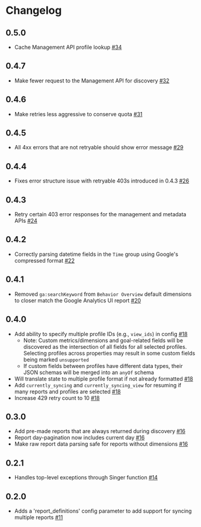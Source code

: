 # Changelog

## 0.5.0
  * Cache Management API profile lookup [#34](https://github.com/singer-io/tap-google-analytics/pull/34)

## 0.4.7
  * Make fewer request to the Management API for discovery [#32](https://github.com/singer-io/tap-google-analytics/pull/32)

## 0.4.6
  * Make retries less aggressive to conserve quota [#31](https://github.com/singer-io/tap-google-analytics/pull/31)

## 0.4.5
  * All 4xx errors that are not retryable should show error message [#29](https://github.com/singer-io/tap-google-analytics/pull/29)

## 0.4.4
  * Fixes error structure issue with retryable 403s introduced in 0.4.3 [#26](https://github.com/singer-io/tap-google-analytics/pull/26)

## 0.4.3
  * Retry certain 403 error responses for the management and metadata APIs [#24](https://github.com/singer-io/tap-google-analytics/pull/24)

## 0.4.2
  * Correctly parsing datetime fields in the `Time` group using Google's compressed format [#22](https://github.com/singer-io/tap-google-analytics/pull/22)

## 0.4.1
  * Removed `ga:searchKeyword` from `Behavior Overview` default dimensions to closer match the Google Analytics UI report [#20](https://github.com/singer-io/tap-google-analytics/pull/20)

## 0.4.0
  * Add ability to specify multiple profile IDs (e.g., `view_ids`) in config [#18](https://github.com/singer-io/tap-google-analytics/pull/18)
    * Note: Custom metrics/dimensions and goal-related fields will be discovered as the intersection of all fields for all selected profiles. Selecting profiles across properties may result in some custom fields being marked `unsupported`
    * If custom fields between profiles have different data types, their JSON schemas will be merged into an `anyOf` schema
  * Will translate state to multiple profile format if not already formatted [#18](https://github.com/singer-io/tap-google-analytics/pull/18)
  * Add `currently_syncing` and `currently_syncing_view` for resuming if many reports and profiles are selected [#18](https://github.com/singer-io/tap-google-analytics/pull/18)
  * Increase 429 retry count to 10 [#18](https://github.com/singer-io/tap-google-analytics/pull/18)

## 0.3.0
  * Add pre-made reports that are always returned during discovery [#16](https://github.com/singer-io/tap-google-analytics/pull/16)
  * Report day-pagination now includes current day [#16](https://github.com/singer-io/tap-google-analytics/pull/16)
  * Make raw report data parsing safe for reports without dimensions [#16](https://github.com/singer-io/tap-google-analytics/pull/16)

## 0.2.1
  * Handles top-level exceptions through Singer function [#14](https://github.com/singer-io/tap-google-analytics/pull/11)

## 0.2.0
  * Adds a 'report_definitions' config parameter to add support for syncing multiple reports [#11](https://github.com/singer-io/tap-google-analytics/pull/11)
